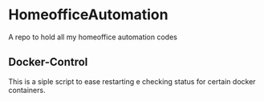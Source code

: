# HomeofficeAutomation
A repo to hold all my homeoffice automation codes

## Docker-Control
This is a siple script to ease restarting e checking status for certain docker containers.
